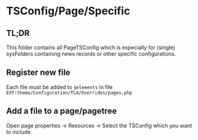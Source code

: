 # TSConfig/Page/Specific

## TL;DR

This folder contains all PageTSConfig which is expecially for (single) sysFolders containing news records or other specific configurations.

## Register new file

Each file must be added to `$elements` in file `EXT:theme/Configuration/TCA/Overrides/pages.php`

## Add a file to a page/pagetree

Open page properties → Resources → Select the TSConfig which you want to include
